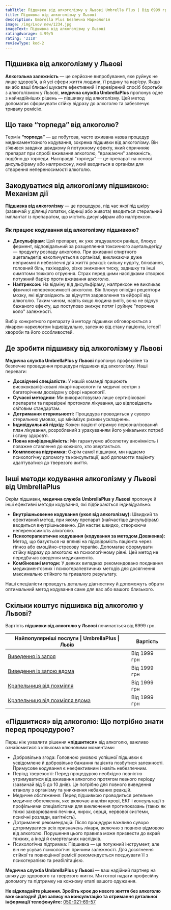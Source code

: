 ```yaml
---
tabTitle: Підшивка від алкоголізму у Львові Umbrella Plus | Від 6999 грн
title: Підшивка від алкоголізму у Львові
description: Umbrella Plus Безпечна Наркологія
image: /img/Lvov new/1234.jpg
imageText: Підшивка від алкоголізму у Львові
ratingAvarage: 4.99/5
rating: '2118'
reviewType: kod-2
---
```


## Підшивка від алкоголізму у Львові

**Алкогольна залежність** — це серйозне випробування, яке руйнує не лише здоров’я, а й усі сфери життя людини, її родину та кар’єру. Якщо ви або ваші близькі шукаєте ефективний і перевірений спосіб боротьби з алкоголізмом у Львові, **медична служба UmbrellaPlus** пропонує одне з найнадійніших рішень — підшивку від алкоголізму. Цей метод допомагає сформувати стійку відразу до алкоголю та забезпечує тривалу ремісію.

## Що таке “торпеда” від алкоголю?

Термін **“торпеда”** — це побутова, часто вживана назва процедур медикаментозного кодування, зокрема підшивки від алкоголізму. Він з’явився завдяки швидкому й потужному ефекту, який спричиняє препарат при спробі вживання алкоголю, "вражаючи" залежність, подібно до торпеди. Насправді “торпеда” — це препарат на основі дисульфіраму або налтрексону, який вводиться в організм для створення непереносимості алкоголю.

## Закодуватися від алкоголізму підшивкою: Механізм дії

**Підшивка від алкоголізму** — це процедура, під час якої під шкіру (зазвичай у ділянці лопатки, сідниці або живота) вводиться стерильний імплантат із препаратом, що містить дисульфірам або налтрексон.

### Як працює кодування від алкоголізму підшивкою?

* **Дисульфірам:** Цей препарат, як уже згадувалося раніше, блокує фермент, відповідальний за розщеплення токсичного ацетальдегіду — продукту розпаду алкоголю. При вживанні спиртного ацетальдегід накопичується в організмі, викликаючи дуже неприємні й небезпечні для життя реакції: сильну нудоту, блювання, головний біль, тахікардію, різке зниження тиску, задишку та інші симптоми тяжкого отруєння. Страх перед цими наслідками створює потужний бар’єр проти вживання алкоголю.
* **Налтрексон:** На відміну від дисульфіраму, налтрексон не викликає фізичної непереносимості алкоголю. Він блокує опіоїдні рецептори мозку, які відповідають за відчуття задоволення та ейфорії від алкоголю. Таким чином, навіть якщо людина вип’є, вона не відчує бажаного ефекту, що поступово знижує потяг і руйнує "порочне коло" залежності.

Вибір конкретного препарату й методу підшивки обговорюється з лікарем-наркологом індивідуально, залежно від стану пацієнта, історії хвороби та його особливостей.

## Де зробити підшивку від алкоголізму у Львові

**Медична служба UmbrellaPlus у Львові** пропонує професійне та безпечне проведення процедури підшивки від алкоголізму. Наші переваги:

* **Досвідчені спеціалісти:** У нашій команді працюють висококваліфіковані лікарі-наркологи та медичні сестри з багаторічним досвідом у сфері наркології.
* **Сучасні методики:** Ми використовуємо лише сертифіковані препарати та перевірені протоколи лікування, що відповідають світовим стандартам.
* **Дотримання стерильності:** Процедура проводиться у суворо стерильних умовах, що мінімізує ризики ускладнень.
* **Індивідуальний підхід:** Кожен пацієнт отримує персоналізований план лікування, розроблений з урахуванням його унікальних потреб і стану здоров’я.
* **Повна конфіденційність:** Ми гарантуємо абсолютну анонімність і поважне ставлення до кожного, хто звертається.
* **Комплексна підтримка:** Окрім самої підшивки, ми надаємо психологічну допомогу та консультації, щоб допомогти пацієнту адаптуватися до тверезого життя.

## Інші методи кодування алкоголізму у Львові від UmbrellaPlus

Окрім підшивки, **медична служба UmbrellaPlus у Львові** пропонує й інші ефективні методи кодування, які підбираються індивідуально:

* **Внутрішньовенне кодування (укол від алкоголізму):** Швидкий та ефективний метод, при якому препарат (найчастіше дисульфірам) вводиться внутрішньовенно. Дія настає швидко, створюючи непереносимість алкоголю.
* **Психотерапевтичне кодування (кодування за методом Довженка):** Метод, що базується на впливі на підсвідомість пацієнта через гіпноз або емоційно-стресову терапію. Допомагає сформувати стійку відразу до алкоголю на психологічному рівні. Цей метод не передбачає введення медикаментів.
* **Комбіновані методи:** У деяких випадках рекомендовано поєднання медикаментозних і психотерапевтичних методів для досягнення максимально стійкого та тривалого результату.

Наші спеціалісти проведуть детальну діагностику й допоможуть обрати оптимальний метод кодування саме для вас або вашого близького.

## Скільки коштує підшивка від алкоголю у Львові?

Вартість **підшивки від алкоголю у Львові** починається від 6999 грн.

| Найпопулярніші послуги \| UmbrellaPlus \| Львів                                                                 | Вартість     |
| --------------------------------------------------------------------------------------------------------------- | ------------ |
| [Виведення із запоя](https://umbrella-plus.com.ua/uk/lviv/vivod-iz-zapoia-lvov-ua/)                             | Від 1999 грн |
| [Виведення із запою вдома](https://umbrella-plus.com.ua/uk/lviv/vivod-iz-zapoia-na-domy-lv%D1%96v-ua/)          | Від 1999 грн |
| [Крапельниця від похмілля](https://umbrella-plus.com.ua/uk/lviv/kapelnica_ot_alkogola_lvov/)                    | Від 1999 грн |
| [Крапельниця від похмілля вдома](https://umbrella-plus.com.ua/uk/lviv/kapelnica_ot_alkogola_na-domy-lv%D1%96v/) | Від 1999 грн |

## «Підшитися» від алкоголю: Що потрібно знати перед процедурою?

Перш ніж ухвалити рішення **«підшитися»** від алкоголю, важливо ознайомитися з кількома ключовими моментами:

* Добровільна згода: Головною умовою успішної підшивки є усвідомлене й добровільне бажання пацієнта позбутися залежності. Примусове кодування є неефективним і навіть небезпечним.
* Період тверезості: Перед процедурою необхідно повністю утримуватися від вживання алкоголю протягом певного періоду (зазвичай від 5 до 10 днів). Це потрібно для повного виведення етанолу з організму та уникнення небажаних реакцій.
* Медичне обстеження: Перед підшивкою проводиться ретельне медичне обстеження, яке включає аналізи крові, ЕКГ і консультації з профільними спеціалістами для виключення протипоказань (таких як тяжкі захворювання печінки, нирок, серця, нервової системи, психічні розлади, вагітність).
* Дотримання рекомендацій: Після процедури важливо суворо дотримуватися всіх призначень лікаря, включно з повною відмовою від алкоголю. Порушення цього правила може призвести до вкрай тяжких, а іноді й смертельних наслідків.
* Психологічна підтримка: Підшивка — це потужний інструмент, але він не усуває психологічні причини залежності. Для досягнення стійкої та повноцінної ремісії рекомендується поєднувати її з психотерапією та реабілітацією.

**Медична служба UmbrellaPlus у Львові** — ваш надійний партнер на шляху до здорового та тверезого життя. Ми готові надати професійну допомогу та підтримку на кожному етапі вашого одужання.

**Не відкладайте рішення. Зробіть крок до нового життя без алкоголю вже сьогодні!**
**Для запису на консультацію та отримання детальної інформації телефонуйте:** [050-021-69-57](tel:0500216957)
